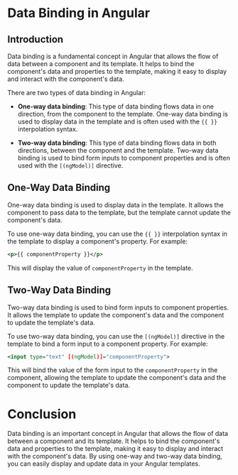 # Data Binding in Angular

## **Introduction**

Data binding is a fundamental concept in Angular that allows the flow of data between a component and its template. It helps to bind the component's data and properties to the template, making it easy to display and interact with the component's data.

There are two types of data binding in Angular:

*   **One-way data binding**: This type of data binding flows data in one direction, from the component to the template. One-way data binding is used to display data in the template and is often used with the `{{ }}` interpolation syntax.
    
*   **Two-way data binding**: This type of data binding flows data in both directions, between the component and the template. Two-way data binding is used to bind form inputs to component properties and is often used with the `[(ngModel)]` directive.
    

## **One-Way Data Binding**

One-way data binding is used to display data in the template. It allows the component to pass data to the template, but the template cannot update the component's data.

To use one-way data binding, you can use the `{{ }}` interpolation syntax in the template to display a component's property. For example:

```xml
<p>{{ componentProperty }}</p>
```

This will display the value of `componentProperty` in the template.

## **Two-Way Data Binding**

Two-way data binding is used to bind form inputs to component properties. It allows the template to update the component's data and the component to update the template's data.

To use two-way data binding, you can use the `[(ngModel)]` directive in the template to bind a form input to a component property. For example:

```xml
<input type="text" [(ngModel)]="componentProperty">
```

This will bind the value of the form input to the `componentProperty` in the component, allowing the template to update the component's data and the component to update the template's data.

# **Conclusion**

Data binding is an important concept in Angular that allows the flow of data between a component and its template. It helps to bind the component's data and properties to the template, making it easy to display and interact with the component's data. By using one-way and two-way data binding, you can easily display and update data in your Angular templates.
